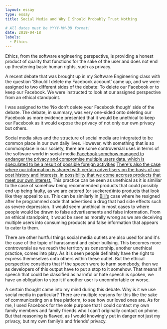 ```yaml
---
layout: essay
type: essay
title: Social Media and Why I Should Probably Trust Nothing

# All dates must be YYYY-MM-DD format!
date: 2019-04-18
labels:
  - Ethics
---
```


Ethics, from the software engineering perspective, is providing a honest product of quality that functions for the sake of the user and does not end up threatening basic human rights, such as privacy.

A recent debate that was brought up in my Software Engineering class with the question ‘Should I delete my Facebook account’ came up, and we were assigned to two different sides of the debate: To delete our Facebook or to keep our Facebook. We were instructed to look at our assigned perspective from an ethical standpoint.

I was assigned to the ‘No don’t delete your Facebook though’ side of the debate. The debate, in summary, was very one-sided onto deleting our Facebook as more evidence presented that it would be unethical to keep our Facebook as it would expose the privacy of not only our own privacy but others.

Social media sites and the structure of social media are integrated to be common place in our own daily lives. However, with something that is so commonplace in our society, there are some controversial uses in terms of the software world in social media.[Facebook somehow managed to endanger the privacy and compromise multiple users data, which is speculated to be a result of possible foreign activities](https://www.nytimes.com/2018/11/14/technology/facebook-data-russia-election-racism.html) [There's also the case where our information is shared with certain advertisers on the basis of our post history and interests, in possibility that we come accross products that meet our own interest.](https://www.facebook.com/about/privacy/update) This practice can be seen as unethical as it is similiar to the case of somehow being recommended products that could possibly end up being faulty, as we are catered (or suckered)into products that look like they appeal to us. This can be similarly in [Bill's](https://medium.freecodecamp.org/the-code-im-still-ashamed-of-e4c021dff55e) case where he resigned after he programmed code that advertised a drug that had side effects such as severe depression. It would seem unethical in most cases to where people would be drawn to false advertisements and false information. From an ethical standpoint, it woud be seen as morally wrong as we are deceiving multiple users into consuming products and  false information that appears to cater to them.

There are other hurtful things social media outlets are also used for and it's the case of the topic of harassment and cyber bullying. This becomes more controversial as we reach the territory as censorship, another unethical practice, comes into play. As it is seen people definitely have the right to express themeselves onto others within these outlet. But the ethical perspective considers that if the speech were to harm somebody, then we as developers of this output have to put a stop to it somehow. That means if speech that could be classified as harmful or hate speech is spoken, we have an obligation to stop it if another user is uncomfortable or worse.

A certain thought came into my mind during this debate. Why is it we use social media in particular? There are multiple reasons for this like the sake of communicating on a free platform, to see how our loved ones are. As for me, I used Facebook for the sole purpose that I could contact my own family members and family friends who I can’t originally contact on phone. But that reasoning is flawed, as I would knowingly put in danger not just my privacy, but my own family’s and friends’ privacy. 

